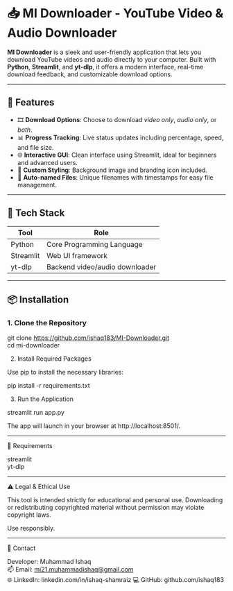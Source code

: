 # 📥 MI Downloader - YouTube Video & Audio Downloader  
  
**MI Downloader** is a sleek and user-friendly application that lets you download YouTube videos and audio directly to your computer. Built with **Python**, **Streamlit**, and **yt-dlp**, it offers a modern interface, real-time download feedback, and customizable download options.  
  
---  
  
## 🚀 Features  
  
- 🎞 **Download Options**: Choose to download _video only_, _audio only_, or _both_.  
- 📊 **Progress Tracking**: Live status updates including percentage, speed, and file size.  
- 🌐 **Interactive GUI**: Clean interface using Streamlit, ideal for beginners and advanced users.  
- 🎨 **Custom Styling**: Background image and branding icon included.  
- 📁 **Auto-named Files**: Unique filenames with timestamps for easy file management.  
  
---  
  
## 🧰 Tech Stack  
  
| Tool      | Role                          |  
|-----------|-------------------------------|  
| Python    | Core Programming Language     |  
| Streamlit | Web UI framework              |  
| yt-dlp    | Backend video/audio downloader|  
  
---  
  
## 📦 Installation  
  
### 1. Clone the Repository  

git clone https://github.com/ishaq183/MI-Downloader.git  
cd mi-downloader  
  
2. Install Required Packages  
  
Use pip to install the necessary libraries:  
  
pip install -r requirements.txt  
  
3. Run the Application  
  
streamlit run app.py  
  
The app will launch in your browser at http://localhost:8501/.  
  
  
---  
  
📝 Requirements  
  
streamlit  
yt-dlp  
  
  
---  
  
⚠️ Legal & Ethical Use  
  
This tool is intended strictly for educational and personal use. Downloading or redistributing copyrighted material without permission may violate copyright laws.  
  
Use responsibly.  
  
  
---  
  
📧 Contact  
  
Developer: Muhammad Ishaq  
📫 Email: mi21.muhammadishaq@gmail.com  
🌐 LinkedIn: linkedin.com/in/ishaq-shamraiz
💻 GitHub: github.com/ishaq183 

